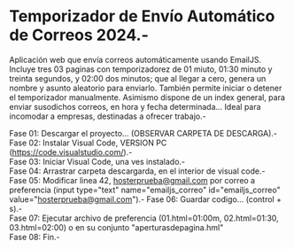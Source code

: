 # Temporizador de Envío Automático de Correos 2024.-
Aplicación web que envía correos automáticamente usando EmailJS. Incluye tres 03 paginas con temporizadorez de 01 miuto, 01:30 minuto y treinta segundos, y 02:00 dos minutos; que al llegar a cero, genera un nombre y asunto aleatorio para enviarlo. También permite iniciar o detener el temporizador manualmente. Asimismo dispone de un index general, para enviar susodichos correos, en hora y fecha determinada... Ideal para incomodar a empresas, destinadas a ofrecer trabajo.-

Fase 01: Descargar el proyecto... (OBSERVAR CARPETA DE DESCARGA).- <br>
Fase 02: Instalar Visual Code, VERSION PC (https://code.visualstudio.com/).-<br>
Fase 03: Iniciar Visual Code, una ves instalado.-<br>
Fase 04: Arrastrar carpeta descargarda, en el interior de visual code.-<br>
Fase 05: Modificar linea 42, hosterprueba@gmail.com por correo a preferencia (input type="text" name="emailjs_correo" id="emailjs_correo" value="hosterprueba@gmail.com").-
Fase 06: Guardar codigo... (control + s).-<br>
Fase 07: Ejecutar archivo de preferencia (01.html=01:00m, 02.html=01:30, 03.html=02:00) o en su conjunto "aperturasdepagina.hml"<br>
Fase 08: Fin.-
